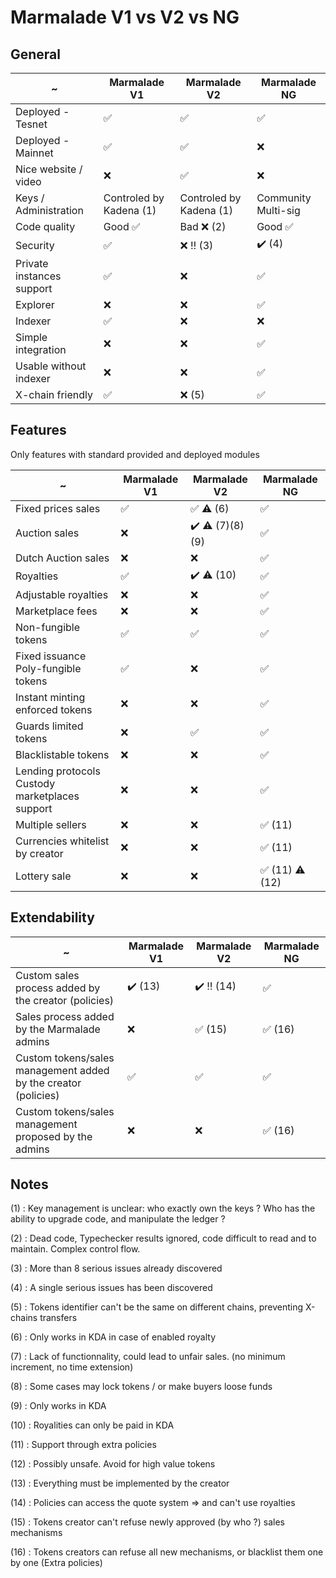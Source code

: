 # Marmalade V1 vs V2 vs NG

## General

  ~                       | Marmalade V1             | Marmalade V2            | Marmalade NG            |
--------------------------|--------------------------|-------------------------|-------------------------|
Deployed - Tesnet         | :white_check_mark:       | :white_check_mark:      | :white_check_mark:      |
Deployed - Mainnet        | :white_check_mark:       | :white_check_mark:      | :x:                     |
Nice website / video      | :x:                      | :white_check_mark:      | :x:                     |
Keys / Administration     | Controled by Kadena (1)  | Controled by Kadena (1) | Community Multi-sig     |
Code quality              | Good :white_check_mark:  | Bad :x: (2)             | Good :white_check_mark: |
Security                  | :white_check_mark:       | :x: :bangbang: (3)      | :heavy_check_mark: (4)  |
Private instances support | :white_check_mark:       | :x:                     | :white_check_mark:      |
Explorer                  | :x:                      | :x:                     | :white_check_mark:      |
Indexer                   | :white_check_mark:       | :x:                     | :x:                     |
Simple integration        | :x:                      | :x:                     | :white_check_mark:      |
Usable without indexer    | :x:                      | :x:                     | :white_check_mark:      |
X-chain friendly          | :white_check_mark:       | :x: (5)                 | :white_check_mark:      |

## Features

Only features with standard provided and deployed modules

  ~                                                  | Marmalade V1             | Marmalade V2                           | Marmalade NG                           |
-----------------------------------------------------|--------------------------|--------------------------------------  |----------------------------------------|
Fixed prices sales                                   | :white_check_mark:       | :white_check_mark: :warning: (6)       | :white_check_mark:                     |
Auction sales                                        | :x:                      | :heavy_check_mark: :warning: (7)(8)(9) | :white_check_mark:                     |
Dutch Auction sales                                  | :x:                      | :x:                                    | :white_check_mark:                     |
Royalties                                            | :white_check_mark:       | :heavy_check_mark: :warning: (10)      | :white_check_mark:                     |
Adjustable royalties                                 | :x:                      | :x:                                    | :white_check_mark:                     |
Marketplace fees                                     | :x:                      | :x:                                    | :white_check_mark:                     |
Non-fungible tokens                                  | :white_check_mark:       | :white_check_mark:                     | :white_check_mark:                     |
Fixed issuance Poly-fungible tokens                  | :white_check_mark:       | :x:                                    | :white_check_mark:                     |
Instant minting enforced tokens                      | :x:                      | :x:                                    | :white_check_mark:                     |
Guards limited tokens                                | :x:                      | :white_check_mark:                     | :white_check_mark:                     |
Blacklistable tokens                                 | :x:                      | :x:                                    | :white_check_mark:                     |
Lending protocols <br> Custody marketplaces support  | :x:                      | :x:                                    | :white_check_mark:                     |
Multiple sellers                                     | :x:                      | :x:                                    | :white_check_mark: (11)                |
Currencies whitelist by creator                      | :x:                      | :x:                                    | :white_check_mark: (11)                |
Lottery sale                                         | :x:                      | :x:                                    | :white_check_mark: (11) :warning: (12) |

## Extendability

  ~                                                            | Marmalade V1             | Marmalade V2                           | Marmalade NG                |
---------------------------------------------------------------|--------------------------|--------------------------------------  |-----------------------------|
Custom sales process added by the creator (policies)           | :heavy_check_mark: (13)  | :heavy_check_mark: :bangbang: (14)     | :white_check_mark:          |
Sales process added by the Marmalade admins                    | :x:                      | :white_check_mark: (15)                | :white_check_mark: (16)     |
Custom tokens/sales management added by the creator (policies) | :white_check_mark:       | :white_check_mark:                     | :white_check_mark:          |
Custom tokens/sales management proposed by the admins          | :x:                      | :x:                                    | :white_check_mark: (16)     |


## Notes

(1) : Key management is unclear: who exactly own the keys ? Who has the ability to upgrade code, and manipulate the ledger ?

(2) : Dead code, Typechecker results ignored, code difficult to read and to maintain. Complex control flow.

(3) : More than 8 serious issues already discovered

(4) : A single serious issues has been discovered

(5) : Tokens identifier can't be the same on different chains, preventing X-chains transfers

(6) : Only works in KDA in case of enabled royalty

(7) : Lack of functionnality, could lead to unfair sales. (no minimum increment, no time extension)

(8) : Some cases may lock tokens / or make buyers loose funds

(9) : Only works in KDA

(10) : Royalities can only be paid in KDA

(11) : Support through extra policies

(12) : Possibly unsafe. Avoid for high value tokens

(13) : Everything must be implemented by the creator

(14) : Policies can access the quote system => and can't use royalties

(15) : Tokens creator can't refuse newly approved (by who ?) sales mechanisms

(16) : Tokens creators can refuse all new mechanisms, or blacklist them one by one (Extra policies)
